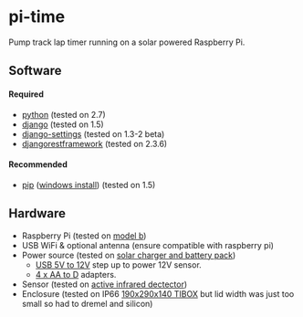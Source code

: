 # pi-time

Pump track lap timer running on a solar powered Raspberry Pi.

## Software

#### Required

* [python](http://python.org/download/) (tested on 2.7)
* [django](https://docs.djangoproject.com/en/1.5/intro/install/) (tested on 1.5)
* [django-settings](https://github.com/jqb/django-settings/blob/master/README.rst#installation--setup) (tested on 1.3-2 beta)
* [djangorestframework](http://django-rest-framework.org/#installation) (tested on 2.3.6)

#### Recommended

* [pip](http://www.pip-installer.org/en/latest/installing.html) ([windows install](http://stackoverflow.com/a/12476379/44540)) (tested on 1.5)

## Hardware

* Raspberry Pi (tested on [model b](http://au.element14.com/Raspberry_Pi))
* USB WiFi & optional antenna (ensure compatible with raspberry pi)
* Power source (tested on [solar charger and battery pack](http://cgi.cottonpickers.plus.com/~cottonpickers/forum/viewtopic.php?f=2&t=474&sid=ec0e5edc2965ab799801f71ed28f6c23))
  * [USB 5V to 12V](http://www.ebay.com.au/itm/271176652645?ssPageName=STRK:MEWNX:IT&_trksid=p3984.m1497.l2649) step up to power 12V sensor.
  * [4 x AA to D](http://www.ebay.com.au/itm/281077247363?ssPageName=STRK:MEWNX:IT&_trksid=p3984.m1497.l2649) adapters.
* Sensor (tested on [active infrared dectector](http://www.ebay.com.au/itm/350771078173?ssPageName=STRK:MEWNX:IT&_trksid=p3984.m1497.l2649))
* Enclosure (tested on IP66 [190x290x140 TIBOX](http://www.ebay.com.au/itm/121133523629?ssPageName=STRK:MEWNX:IT&_trksid=p3984.m1497.l2649) but lid width was just too small so had to dremel and silicon)
 
